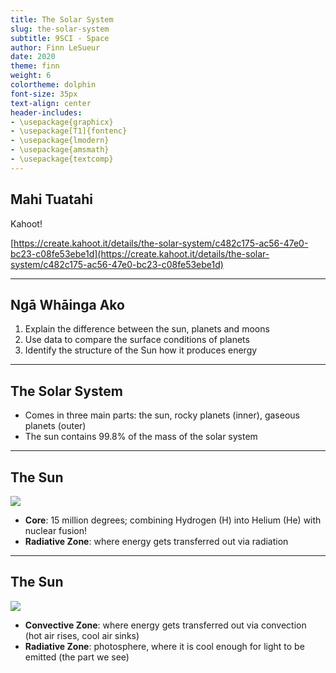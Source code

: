 ```yaml
---
title: The Solar System
slug: the-solar-system
subtitle: 9SCI - Space
author: Finn LeSueur
date: 2020
theme: finn
weight: 6
colortheme: dolphin
font-size: 35px
text-align: center
header-includes:
- \usepackage{graphicx}
- \usepackage[T1]{fontenc}
- \usepackage{lmodern}
- \usepackage{amsmath}
- \usepackage{textcomp}
---
```


## Mahi Tuatahi

Kahoot!

[https://create.kahoot.it/details/the-solar-system/c482c175-ac56-47e0-bc23-c08fe53ebe1d](https://create.kahoot.it/details/the-solar-system/c482c175-ac56-47e0-bc23-c08fe53ebe1d)

---

## Ngā Whāinga Ako

1. Explain the difference between the sun, planets and moons
2. Use data to compare the surface conditions of planets
3. Identify the structure of the Sun how it produces energy

---

## The Solar System

- Comes in three main parts: the sun, rocky planets (inner), gaseous planets (outer)
- The sun contains 99.8% of the mass of the solar system

---

## The Sun

![](https://i.pinimg.com/originals/4a/41/f1/4a41f189593897e5f54c1832dc3ff57b.jpg)

- __Core__: 15 million degrees; combining Hydrogen (H) into Helium (He) with nuclear fusion!
- __Radiative Zone__: where energy gets transferred out via radiation

---

## The Sun

![](https://upload.wikimedia.org/wikipedia/commons/thumb/a/a4/Highest_resolution_photo_of_Sun_%28NSF%29_as_of_January_20%2C_2020.jpg/1024px-Highest_resolution_photo_of_Sun_%28NSF%29_as_of_January_20%2C_2020.jpg)

- __Convective Zone__: where energy gets transferred out via convection (hot air rises, cool air sinks)
- __Radiative Zone__: photosphere, where it is cool enough for light to be emitted (the part we see)

